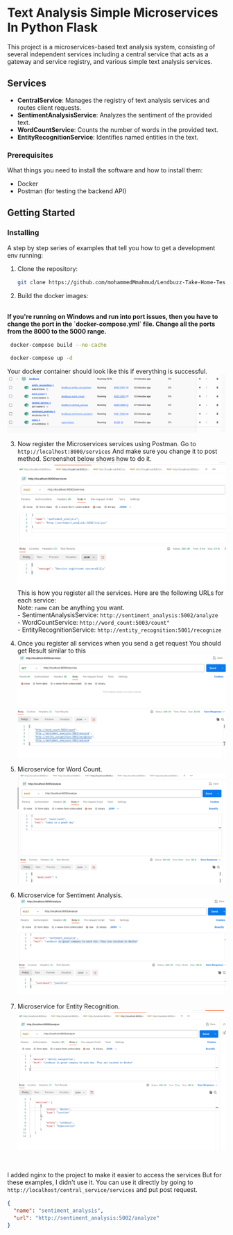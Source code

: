 # Text Analysis Simple Microservices In Python Flask 

This project is a microservices-based text analysis system, consisting of several independent services including a central service that acts as a gateway and service registry, and various simple text analysis services.

## Services

- **CentralService**: Manages the registry of text analysis services and routes client requests.
- **SentimentAnalysisService**: Analyzes the sentiment of the provided text.
- **WordCountService**: Counts the number of words in the provided text.
- **EntityRecognitionService**: Identifies named entities in the text.



### Prerequisites

What things you need to install the software and how to install them:

- Docker
- Postman (for testing the backend API)


## Getting Started
### Installing

A step by step series of examples that tell you how to get a development env running:

1. Clone the repository:

   ```bash
   git clone https://github.com/mohammedMmahmud/Lendbuzz-Take-Home-Test.git
    ```

2. Build the docker images:
<br>
<b>If you're running on Windows and run into port issues, then you have to change the port in the `docker-compose.yml` file. Change all the ports from the 8000 to the 5000 range.</b>

   ```bash
    docker-compose build --no-cache
   ```
   ```bash
    docker-compose up -d 
   ```
   Your docker container should look like this if everything is successful.
   ![alt text](screenshots/docker.png "docker")

3. Now register the Microservices services using Postman. Go to `http://localhost:8000/services` And make sure you change it to post method. Screenshot below shows how to do it.
     ![alt text](screenshots/Post.png "Post")
     <br>
     This is how you register all the services. Here are the following URLs for each service:
     <br>
     Note: `name` can be anything you want. 
        <br>
        - SentimentAnalysisService: `http://sentiment_analysis:5002/analyze`
        <br>
        - WordCountService: `http://word_count:5003/count"`
        <br>
        - EntityRecognitionService: `http://entity_recognition:5001/recognize`


4. Once you register all services when you send a get request You should get Result similar to this 
![alt text](screenshots/get.png "get")

5. Microservice for Word Count. 
![alt text](screenshots/word-count.png "word-count")

6. Microservice for Sentiment Analysis. 
![alt text](screenshots/sentiment_analysis.png "sentiment_analysis")

7. Microservice for Entity Recognition. 
![alt text](screenshots/entity_recognition.png "entity_recognition")


<br>

I added nginx to the project to make it easier to access the services But for these examples, I didn't use it. You can use it directly by going to `http://localhost/central_service/services` and put post request.

```json
{
  "name": "sentiment_analysis",
  "url": "http://sentiment_analysis:5002/analyze"
}
```
